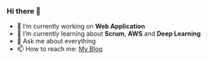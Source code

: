 ### Hi there 👋

- 🔭 I’m currently working on **Web Application** 
- 🌱 I’m currently learning about **Scrum**, **AWS** and **Deep Learning**
- 💬 Ask me about everything
- 📫 How to reach me: [My Blog](https://cuongn.com)

<!--
**cuonghapvn/cuonghapvn** is a ✨ _special_ ✨ repository because its `README.md` (this file) appears on your GitHub profile.

Here are some ideas to get you started:

- 🔭 I’m currently working on ... 
- 🌱 I’m currently learning ... 
- 👯 I’m looking to collaborate on ... 
- 🤔 I’m looking for help with ... 
- 💬 Ask me about ... 
- 📫 How to reach me: ... 
- 😄 Pronouns: ... 
- ⚡ Fun fact: ... 
-->
